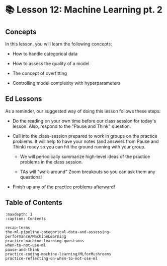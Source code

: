 # 📚 Lesson 12: Machine Learning pt. 2

##  Concepts  

In this lesson, you will learn the following concepts:  

-  How to handle categorical data  

-  How to assess the quality of a model  

-  The concept of overfitting  

-  Controlling model complexity with hyperparameters  


##  Ed Lessons  

As a reminder, our suggested way of doing this lesson follows these steps:  

-  Do the reading on your own time before our class session for today's lesson. Also, respond to the "Pause and Think" question.  

-  Call into the class-session prepared to work in groups on the practice problems. It will help to have your notes (and answers from Pause and Think) ready so you can hit the ground running with your group.  

    -  We will periodically summarize high-level ideas of the practice problems in the class session.  

    -  TAs will "walk-around" Zoom breakouts so you can ask them any questions!  


-  Finish up any of the practice problems afterward!  




## Table of Contents

```{toctree}
:maxdepth: 1
:caption: Contents

recap-terms
the-ml-pipeline-categorical-data-and-assessing-performance/MachineLearning
practice-machine-learning-questions
when-to-not-use-ml
pause-and-think
practice-coding-machine-learning/MLforMushrooms
practice-reflecting-on-when-to-not-use-ml
```
